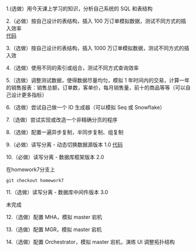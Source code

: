 1.(选做）用今天课上学习的知识，分析自己系统的 SQL 和表结构

2.（必做）按自己设计的表结构，插入 100 万订单模拟数据，测试不同方式的插入效率  
[代码](./homowork7_db/src/test/java/com/study/homework7/jdbc/DBUtilTest.java)  

3.（选做）按自己设计的表结构，插入 1000 万订单模拟数据，测试不同方式的插入效

4.（选做）使用不同的索引或组合，测试不同方式查询效率

5.（选做）调整测试数据，使得数据尽量均匀，模拟 1 年时间内的交易，计算一年的销售报表：销售总额，订单数，客单价，每月销售量，前十的商品等等（可以自己设计更多指标）

6.（选做）尝试自己做一个 ID 生成器（可以模拟 Seq 或 Snowflake）

7.（选做）尝试实现或改造一个非精确分页的程序

8.（选做）配置一遍异步复制，半同步复制、组复制

9.（必做）读写分离 - 动态切换数据源版本 1.0
[代码](./homowork7_db/src/test/java/com/study/homework7)  

10.（必做）读写分离 - 数据库框架版本 2.0

在homework7分支上
```
git checkout homework7
```

11.（选做）读写分离 - 数据库中间件版本 3.0

未完成

12.（选做）配置 MHA，模拟 master 宕机

13.（选做）配置 MGR，模拟 master 宕机


14.（选做）配置 Orchestrator，模拟 master 宕机，演练 UI 调整拓扑结构